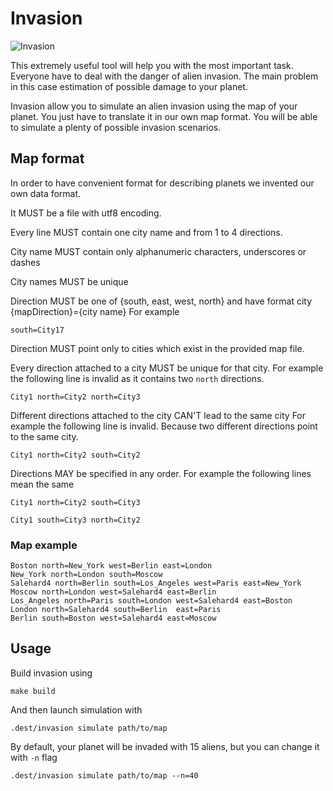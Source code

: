 # Invasion
![Invasion](./assets/invasion.png)

This extremely useful tool will help you with the most important task. Everyone have to deal with the danger of alien invasion. The main problem in this case estimation of possible damage to your planet.
 
Invasion allow you to simulate an alien invasion using the map of your planet. You just have to translate it in our own map format. You will be able to simulate a plenty of possible invasion scenarios.

## Map format
In order to have convenient format for describing planets we invented our own data format.

It MUST be a file with utf8 encoding.

Every line MUST contain one city name and from 1 to 4 directions.

City name MUST contain only alphanumeric characters, underscores or dashes

City names MUST be unique

Direction MUST be one of {south, east, west, north} and have format city {mapDirection}={city name}
For example 
```
south=City17
```

Direction MUST point only to cities which exist in the provided map file.

Every direction attached to a city MUST be unique for that city.
For example the following line is invalid as it contains two `north` directions.
```
City1 north=City2 north=City3
```

Different directions attached to the city CAN'T lead to the same city
For example the following line is invalid. Because two different directions point to the same city.
```
City1 north=City2 south=City2
```

Directions MAY be specified in any order.
For example the following lines mean the same
```
City1 north=City2 south=City3
 ```
```
City1 south=City3 north=City2
```

### Map example
```Paris south=Boston west=Los_Angeles east=Moscow
Boston north=New_York west=Berlin east=London
New_York north=London south=Moscow
Salehard4 north=Berlin south=Los_Angeles west=Paris east=New_York
Moscow north=London west=Salehard4 east=Berlin
Los_Angeles north=Paris south=London west=Salehard4 east=Boston
London north=Salehard4 south=Berlin  east=Paris
Berlin south=Boston west=Salehard4 east=Moscow
```

## Usage
Build invasion using 
```
make build
```
And then launch simulation with
```
.dest/invasion simulate path/to/map
```
By default, your planet will be invaded with 15 aliens, but you can change it with `-n` flag
```
.dest/invasion simulate path/to/map --n=40
```

